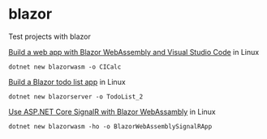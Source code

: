 # blazor
Test projects with blazor


[Build a web app with Blazor WebAssembly and Visual Studio Code](https://docs.microsoft.com/en-us/learn/modules/build-blazor-webassembly-visual-studio-code/) in Linux

    dotnet new blazorwasm -o CICalc


[Build a Blazor todo list app](https://docs.microsoft.com/en-us/aspnet/core/tutorials/build-a-blazor-app?view=aspnetcore-5.0) in Linux

    dotnet new blazorserver -o TodoList_2


[Use ASP.NET Core SignalR with Blazor WebAssambly](https://docs.microsoft.com/en-us/aspnet/core/tutorials/signalr-blazor?view=aspnetcore-5.0&tabs=visual-studio-code&pivots=webassembly) in Linux

    dotnet new blazorwasm -ho -o BlazorWebAssemblySignalRApp

